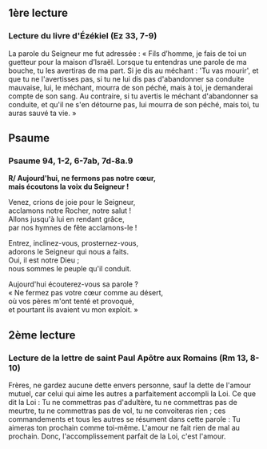 ## 1ère lecture

### Lecture du livre d'Ézékiel (Ez 33, 7-9)

La parole du Seigneur me fut adressée : « Fils d’homme, je fais de toi un guetteur pour la maison d’Israël. Lorsque tu entendras une parole de ma bouche, tu les avertiras de ma part. Si je dis au méchant : 'Tu vas mourir', et que tu ne l'avertisses pas, si tu ne lui dis pas d'abandonner sa conduite mauvaise, lui, le méchant, mourra de son péché, mais à toi, je demanderai compte de son sang. Au contraire, si tu avertis le méchant d'abandonner sa conduite, et qu'il ne s'en détourne pas, lui mourra de son péché, mais toi, tu auras sauvé ta vie. »

## Psaume

### Psaume 94, 1-2, 6-7ab, 7d-8a.9

**R/ Aujourd'hui, ne fermons pas notre cœur,  
mais écoutons la voix du Seigneur !**

Venez, crions de joie pour le Seigneur,  
acclamons notre Rocher, notre salut !  
Allons jusqu'à lui en rendant grâce,  
par nos hymnes de fête acclamons-le !

Entrez, inclinez-vous, prosternez-vous,  
adorons le Seigneur qui nous a faits.  
Oui, il est notre Dieu ;  
nous sommes le peuple qu'il conduit.

Aujourd'hui écouterez-vous sa parole ?  
« Ne fermez pas votre cœur comme au désert,  
où vos pères m'ont tenté et provoqué,  
et pourtant ils avaient vu mon exploit. »

## 2ème lecture

### Lecture de la lettre de saint Paul Apôtre aux Romains (Rm 13, 8-10)

Frères, ne gardez aucune dette envers personne, sauf la dette de l'amour mutuel, car celui qui aime les autres a parfaitement accompli la Loi. Ce que dit la Loi : Tu ne commettras pas d'adultère, tu ne commettras pas de meurtre, tu ne commettras pas de vol, tu ne convoiteras rien ; ces commandements et tous les autres se résument dans cette parole : Tu aimeras ton prochain comme toi-même. L'amour ne fait rien de mal au prochain.
Donc, l'accomplissement parfait de la Loi, c'est l'amour.
